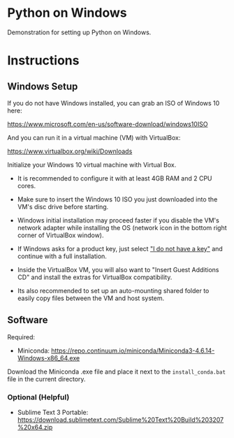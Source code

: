 # Python on Windows

Demonstration for setting up Python on Windows. 

# Instructions

## Windows Setup

If you do not have Windows installed, you can grab an ISO of Windows 10 here:

https://www.microsoft.com/en-us/software-download/windows10ISO

And you can run it in a virtual machine (VM) with VirtualBox:

https://www.virtualbox.org/wiki/Downloads

Initialize your Windows 10 virtual machine with Virtual Box.

- It is recommended to configure it with at least 4GB RAM and 2 CPU cores.

- Make sure to insert the Windows 10 ISO you just downloaded into the VM's disc drive before starting.

- Windows initial installation may proceed faster if you disable the VM's network adapter while installing the OS (network icon in the bottom right corner of VirtualBox window).

- If Windows asks for a product key, just select ["I do not have a key"](https://www.howtogeek.com/244678/you-dont-need-a-product-key-to-install-and-use-windows-10/) and continue with a full installation.

- Inside the VirtualBox VM, you will also want to "Insert Guest Additions CD" and install the extras for VirtualBox compatibility.

- Its also recommended to set up an auto-mounting shared folder to easily copy files between the VM and host system.

## Software

Required:

- Miniconda: https://repo.continuum.io/miniconda/Miniconda3-4.6.14-Windows-x86_64.exe

Download the Miniconda .exe file and place it next to the `install_conda.bat` file in the current directory.


### Optional (Helpful)

- Sublime Text 3 Portable: https://download.sublimetext.com/Sublime%20Text%20Build%203207%20x64.zip
